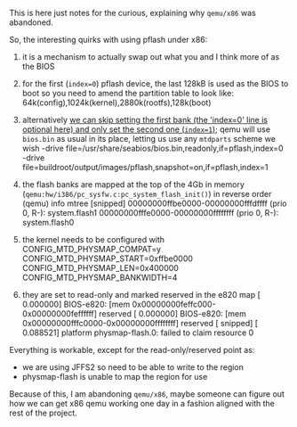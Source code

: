 This is here just notes for the curious, explaining why `qemu/x86` was abandoned.

So, the interesting quirks with using pflash under x86:

 1. it is a mechanism to actually swap out what you and I think more of as the BIOS
 1. for the first (`index=0`) pflash device, the last 128kB is used as the BIOS to boot so you need to amend the partition table to look like:
     64k(config),1024k(kernel),2880k(rootfs),128k(boot)

 1. alternatively [we can skip setting the first bank (the 'index=0' line is optional here) and only set the second one (`index=1`)](http://lists.gnu.org/archive/html/qemu-devel/2013-11/msg02763.html); qemu will use `bios.bin` as usual in its place, letting us use any `mtdparts` scheme we wish
     -drive file=/usr/share/seabios/bios.bin,readonly,if=pflash,index=0 \
     -drive file=buildroot/output/images/pflash,snapshot=on,if=pflash,index=1

 1. the flash banks are mapped at the top of the 4Gb in memory (`qemu:hw/i386/pc_sysfw.c:pc_system_flash_init()`) in reverse order
     (qemu) info mtree
     [snipped]
       00000000ffbe0000-00000000fffdffff (prio 0, R-): system.flash1
       00000000fffe0000-00000000ffffffff (prio 0, R-): system.flash0

 1. the kernel needs to be configured with
    CONFIG_MTD_PHYSMAP_COMPAT=y
    CONFIG_MTD_PHYSMAP_START=0xffbe0000
    CONFIG_MTD_PHYSMAP_LEN=0x400000
    CONFIG_MTD_PHYSMAP_BANKWIDTH=4

 1. they are set to read-only and marked reserved in the e820 map
     [    0.000000] BIOS-e820: [mem 0x00000000feffc000-0x00000000feffffff] reserved
     [    0.000000] BIOS-e820: [mem 0x00000000fffc0000-0x00000000ffffffff] reserved
     [     snipped]
     [    0.088521] platform physmap-flash.0: failed to claim resource 0

Everything is workable, except for the read-only/reserved point as:

 * we are using JFFS2 so need to be able to write to the region
 * physmap-flash is unable to map the region for use

Because of this, I am abandoning `qemu/x86`, maybe someone can figure out how we can get x86 qemu working one day in a fashion aligned with the rest of the project.
